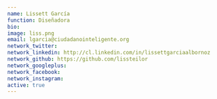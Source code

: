 ```yaml
---
name: Lissett García
function: Diseñadora
bio: 
image: liss.png
email: lgarcia@ciudadanointeligente.org
network_twitter: 
network_linkedin: http://cl.linkedin.com/in/lissettgarciaalbornoz
network_github: https://github.com/lissteilor
network_googleplus:
network_facebook:
network_instagram:
active: true
---
```

